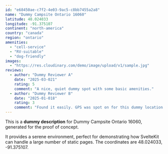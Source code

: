 ```yaml
---
id: "e68450ae-c7f2-4e03-9ac5-c8bb7455a2a8"
name: "Dummy Campsite Ontario 16060"
latitude: 48.024033
longitude: -91.375107
continent: "north-america"
country: "canada"
region: "ontario"
amenities:
  - "cell-service"
  - "RV-suitable"
  - "dog-friendly"
images:
  - "https://res.cloudinary.com/demo/image/upload/v1/sample.jpg"
reviews:
  - author: "Dummy Reviewer A"
    date: "2025-03-021"
    rating: 5
    comment: "A nice, quiet dummy spot with some basic amenities."
  - author: "Dummy Reviewer B"
    date: "2025-01-018"
    rating: 3
    comment: "Found it easily. GPS was spot on for this dummy location."
---
```


This is a **dummy description** for Dummy Campsite Ontario 16060, generated for the proof of concept.

It provides a serene environment, perfect for demonstrating how SvelteKit can handle a large number of static pages. The coordinates are 48.024033, -91.375107.
